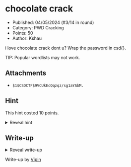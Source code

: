 # chocolate crack

- Published: 04/05/2024 (#3/14 in round)
- Category: PWD Cracking
- Points: 50
- Author: Kshau

i love chocolate crack dont u? Wrap the password in csd{}.

TIP: Popular wordlists may not work.

## Attachments

- `$1$CSDCTF$9VCUkEcQqzqz/sg1aYAbM.`

## Hint

This hint costed 10 points.

<details>
<summary>Reveal hint</summary>

Check out [Seclists](https://github.com/danielmiessler/SecLists), there has to be a wordlist in there that will help. Also the hash is in md5crypt.

</details>

## Write-up

<details>
<summary>Reveal write-up</summary>

As the tip says, popular wordlists don't work. With this knowledge we can assume that *rockyou.txt* wouldn't work. A popular place to look for password wordlists is [Seclists](https://github.com/danielmiessler/SecLists), the biggest wordlist in the repository is *xato-net-10-million-passwords.txt*. Let's try to crack with that!

```bash
echo '$1$CSDCTF$9VCUkEcQqzqz/sg1aYAbM.' > hash && hashcat -m 500 hash /Users/vipin/tech/CTFs/wordlists/xato-net-10-million-passwords.txt
```

And from that we get the password `$1$CSDCTF$9VCUkEcQqzqz/sg1aYAbM.:zaq8xsw5cde3`. After wrapping with csd{}, you get the flag.


Flag: ```csd{zaq8xsw5cde3}```

</details>

Write-up by [Vipin](https://vipinb.xyz)

